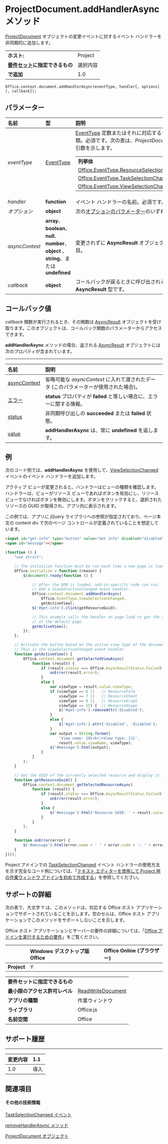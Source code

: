 
# ProjectDocument.addHandlerAsync メソッド
[ProjectDocument](../../reference/shared/projectdocument.projectdocument.md) オブジェクトの変更イベントに対するイベント ハンドラーを非同期的に追加します。

|||
|:-----|:-----|
|**ホスト:**|Project|
|**[要件セット](../../docs/overview/specify-office-hosts-and-api-requirements.md)に指定できるもの**|選択内容|
|**で追加**|1.0|

```
Office.context.document.addHandlerAsync(eventType, handler[, options][, callback]);
```


## パラメーター



|**名前**|**型**|**説明**|
|:-----|:-----|:-----|
| _eventType_|[EventType](../../reference/shared/eventtype-enumeration.md)|[EventType](../../reference/shared/eventtype-enumeration.md) 定数またはそれに対応するテキスト値として追加するイベントの種類。必須です。次の表は、_ProjectDocument_ オブジェクトの有効な [eventType](../../reference/shared/projectdocument.projectdocument.md) 引数を示します。<table><tr><td>**列挙体**</td><td>**テキスト値**</td></tr><tr><td>[Office.EventType.ResourceSelectionChanged](../../reference/shared/projectdocument.resourceselectionchanged.event.md)</td><td>resourceSelectionChanged</td></tr><tr><td>[Office.EventType.TaskSelectionChanged](../../reference/shared/projectdocument.taskselectionchanged.event.md)</td><td>taskSelectionChanged</td></tr><tr><td>[Office.EventType.ViewSelectionChanged](../../reference/shared/projectdocument.viewselectionchanged.event.md)</td><td>viewSelectionChanged</td></tr></table>|
| _handler_|**function**|イベント ハンドラーの名前。必須です。|
| _オプション_|**object**|次の[オプションのパラメーター](../../docs/develop/asynchronous-programming-in-office-add-ins.md#passing-optional-parameters-to-asynchronous-methods)のいずれかを指定します。|
| _asyncContext_|**array**、 **boolean**、 **null**、 **number**、 **object** 、 **string**、または  **undefined**|変更されずに  **AsyncResult** オブジェクトで返される任意の型のユーザー定義項目。|
| _callback_|**object**|コールバックが戻るときに呼び出される関数で、唯一のパラメーターは  **AsyncResult** 型です。|

## コールバック値

_callback_ 関数が実行されるとき、その関数は [AsyncResult](../../reference/shared/asyncresult.md) オブジェクトを受け取ります。このオブジェクトは、コールバック関数のパラメーターからアクセスできます。

**addHandlerAsync** メソッドの場合、返される [AsyncResult](../../reference/shared/asyncresult.md) オブジェクトには次のプロパティが含まれています。


****


|**名前**|**説明**|
|:-----|:-----|
|[asyncContext](../../reference/shared/asyncresult.asynccontext.md)|省略可能な  _asyncContext_ に入れて渡されたデータ (このパラメーターが使用された場合)。|
|[エラー](../../reference/shared/asyncresult.error.md)|**status** プロパティが **failed** と等しい場合に、エラーに関する情報。|
|[status](../../reference/shared/asyncresult.status.md)|非同期呼び出しの  **succeeded** または **failed** 状態。|
|[value](../../reference/shared/asyncresult.value.md)|**addHandlerAsync** は、常に **undefined** を返します。|

## 例

次のコード例では、**addHandlerAsync** を使用して、[ViewSelectionChanged](../../reference/shared/projectdocument.viewselectionchanged.event.md) イベントのイベント ハンドラーを追加します。

アクティブ ビューが変更されると、ハンドラーはビューの種類を確認します。ハンドラーは、ビューがリソース ビューであればボタンを有効にし、リソース ビューでなければボタンを無効にします。ボタンをクリックすると、選択されたリソースの GUID が取得され、アプリ内に表示されます。

この例では、アプリに jQuery ライブラリへの参照が指定されており、ページ本文の content div で次のページ コントロールが定義されていることを想定しています。




```HTML
<input id="get-info" type="button" value="Get info" disabled="disabled" /><br />
<span id="message"></span>
```




```js
(function () {
    "use strict";

    // The initialize function must be run each time a new page is loaded.
    Office.initialize = function (reason) {
        $(document).ready(function () {

            // After the DOM is loaded, add-in-specific code can run.
            // Add a ViewSelectionChanged event handler.
            Office.context.document.addHandlerAsync(
                Office.EventType.ViewSelectionChanged,
                getActiveView);
            $('#get-info').click(getResourceGuid);

            // This example calls the handler on page load to get the active view
            // of the default page.
            getActiveView();
        });
    };

    // Activate the button based on the active view type of the document.
    // This is the ViewSelectionChanged event handler.
    function getActiveView() {
        Office.context.document.getSelectedViewAsync(
            function (result) {
                if (result.status === Office.AsyncResultStatus.Failed) {
                    onError(result.error);
                }
                else {
                    var viewType = result.value.viewType;
                    if (viewType == 6 ||   // ResourceForm
                        viewType == 7 ||   // ResourceSheet
                        viewType == 8 ||   // ResourceGraph
                        viewType == 15) {  // ResourceUsage
                        $('#get-info').removeAttr('disabled');
                    }
                    else {
                        $('#get-info').attr('disabled', 'disabled');
                    }
                    var output = String.format(
                        'View name: {0}<br/>View type: {1}',
                        result.value.viewName, viewType);
                    $('#message').html(output);
                }
            }
        );
    }

    // Get the GUID of the currently selected resource and display it in the add-in.
    function getResourceGuid() {
        Office.context.document.getSelectedResourceAsync(
            function (result) {
                if (result.status === Office.AsyncResultStatus.Failed) {
                    onError(result.error);
                }
                else {
                    $('#message').html('Resource GUID: ' + result.value);
                }
            }
        );
    }

    function onError(error) {
        $('#message').html(error.name + ' ' + error.code + ': ' + error.message);
    }
})();
```

Project アドインでの [TaskSelectionChanged](../../reference/shared/projectdocument.taskselectionchanged.event.md) イベント ハンドラーの使用方法を示す完全なコード例については、「[テキスト エディターを使用して Project 用の作業ウィンドウ アドインを初めて作成する](../../docs/project/create-your-first-task-pane-add-in-for-project-by-using-a-text-editor.md)」を参照してください。


## サポートの詳細


次の表で、大文字 Y は、このメソッドは、対応する Office ホスト アプリケーションでサポートされていることを示します。空のセルは、Office ホスト アプリケーションでこのメソッドをサポートしないことを示します。

Office ホスト アプリケーションとサーバーの要件の詳細については、「[Office アドインを実行するための要件](../../docs/overview/requirements-for-running-office-add-ins.md)」をご覧ください。


||**Windows デスクトップ版 Office**|**Office Online (ブラウザー)**|
|:-----|:-----|:-----|
|**Project**|Y||

|||
|:-----|:-----|
|**要件セットに指定できるもの**||
|**最小限のアクセス許可レベル**|[ReadWriteDocument](../../docs/develop/requesting-permissions-for-api-use-in-content-and-task-pane-add-ins.md)|
|**アプリの種類**|作業ウィンドウ|
|**ライブラリ**|Office.js|
|**名前空間**|Office|

## サポート履歴



****


|**変更内容**|**1.1**|
|:-----|:-----|
|1.0|導入|

## 関連項目



#### その他の技術情報


[TaskSelectionChanged イベント](../../reference/shared/projectdocument.taskselectionchanged.event.md)

[removeHandlerAsync メソッド](../../reference/shared/projectdocument.addhandlerasync.md)

[ProjectDocument オブジェクト](../../reference/shared/projectdocument.projectdocument.md)
